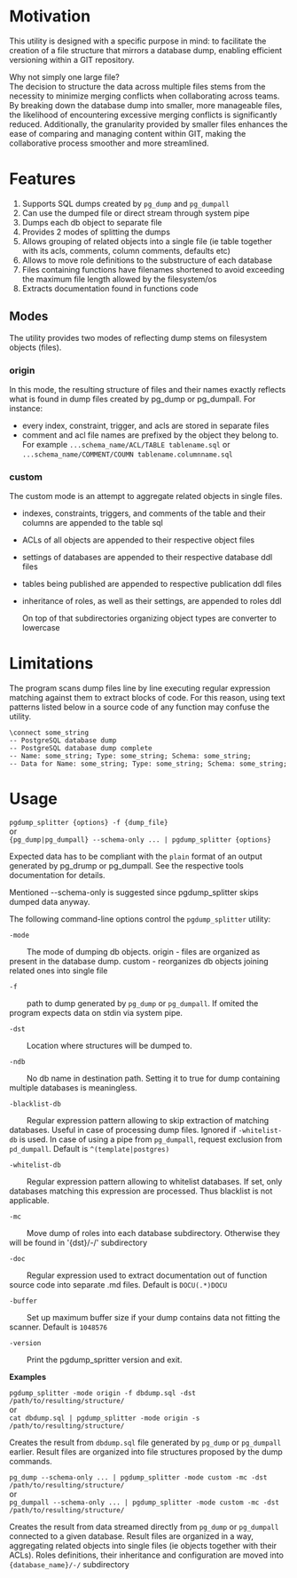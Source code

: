 # Motivation
This utility is designed with a specific purpose in mind: to facilitate the creation of a file structure that mirrors a database dump, enabling efficient versioning within a GIT repository.

Why not simply one large file?\
The decision to structure the data across multiple files stems from the necessity to minimize merging conflicts when collaborating across teams. By breaking down the database dump into smaller, more manageable files, the likelihood of encountering excessive merging conflicts is significantly reduced. Additionally, the granularity provided by smaller files enhances the ease of comparing and managing content within GIT, making the collaborative process smoother and more streamlined.

# Features
1. Supports SQL dumps created by `pg_dump` and `pg_dumpall`
2. Can use the dumped file or direct stream through system pipe
3. Dumps each db object to separate file
4. Provides 2 modes of splitting the dumps
5. Allows grouping of related objects into a single file (ie table together with its acls, comments, column comments, defaults etc)
6. Allows to move role definitions to the substructure of each database
7. Files containing functions have filenames shortened to avoid exceeding the maximum file length allowed by the filesystem/os
8. Extracts documentation found in functions code

## Modes
The utility provides two modes of reflecting dump stems on filesystem objects (files).
### origin
In this mode, the resulting structure of files and their names exactly reflects what is found in dump files created by pg_dump or pg_dumpall. For instance:
* every index, constraint, trigger, and acls are stored in separate files
* comment and acl file names are prefixed by the object they belong to. For example `...schema_name/ACL/TABLE tablename.sql` or `...schema_name/COMMENT/COUMN tablename.columnname.sql`
### custom
The custom mode is an attempt to aggregate related objects in single files.
* indexes, constraints, triggers, and comments of the table and their columns are appended to the table sql
* ACLs of all objects are appended to their respective object files
* settings of databases are appended to their respective database ddl files
* tables being published are appended to respective publication ddl files
* inheritance of roles, as well as their settings, are appended to roles ddl

  On top of that subdirectories organizing object types are converter to lowercase

# Limitations
The program scans dump files line by line executing regular expression matching against them to extract blocks of code. For this reason, using text patterns listed below in a source code of any function may confuse the utility.

`\connect some_string`\
`-- PostgreSQL database dump`\
`-- PostgreSQL database dump complete`\
`-- Name: some_string; Type: some_string; Schema: some_string;`\
`-- Data for Name: some_string; Type: some_string; Schema: some_string;`
   
# Usage
`pgdump_splitter {options} -f {dump_file}`\
or\
`{pg_dump|pg_dumpall} --schema-only ... | pgdump_splitter {options}`

Expected data has to be compliant with the `plain` format of an output generated by pg_drump or pg_dumpall. See the respective tools documentation for details.

Mentioned --schema-only is suggested since pgdump_splitter skips dumped data anyway.


The following command-line options control the `pgdump_splitter` utility:

`-mode`

&nbsp;&nbsp;&nbsp;&nbsp;&nbsp;&nbsp;&nbsp;&nbsp;The mode of dumping db objects. origin - files are organized as present in the database dump. custom - reorganizes db objects joining related ones into single file
     
`-f`

&nbsp;&nbsp;&nbsp;&nbsp;&nbsp;&nbsp;&nbsp;&nbsp;path to dump generated by `pg_dump` or `pg_dumpall`. If omited the program expects data on stdin via system pipe.

`-dst`

&nbsp;&nbsp;&nbsp;&nbsp;&nbsp;&nbsp;&nbsp;&nbsp;Location where structures will be dumped to.

`-ndb`

&nbsp;&nbsp;&nbsp;&nbsp;&nbsp;&nbsp;&nbsp;&nbsp;No db name in destination path. Setting it to true for dump containing multiple databases is meaningless.

`-blacklist-db`

&nbsp;&nbsp;&nbsp;&nbsp;&nbsp;&nbsp;&nbsp;&nbsp;Regular expression pattern allowing to skip extraction of matching databases. Useful in case of processing dump files. Ignored if `-whitelist-db` is used. In case of using a pipe from `pg_dumpall`, request exclusion from `pd_dumpall`. Default is `^(template|postgres)`

`-whitelist-db`

&nbsp;&nbsp;&nbsp;&nbsp;&nbsp;&nbsp;&nbsp;&nbsp;Regular expression pattern allowing to whitelist databases. If set, only databases matching this expression are processed. Thus blacklist is not applicable.

`-mc`

&nbsp;&nbsp;&nbsp;&nbsp;&nbsp;&nbsp;&nbsp;&nbsp;Move dump of roles into each database subdirectory. Otherwise they will be found in '{dst}/-/' subdirectory

`-doc`

&nbsp;&nbsp;&nbsp;&nbsp;&nbsp;&nbsp;&nbsp;&nbsp;Regular expression used to extract documentation out of function source code into separate .md files. Default is `DOCU(.*)DOCU`

`-buffer`

&nbsp;&nbsp;&nbsp;&nbsp;&nbsp;&nbsp;&nbsp;&nbsp;Set up maximum buffer size if your dump contains data not fitting the scanner. Default is `1048576`

`-version`

&nbsp;&nbsp;&nbsp;&nbsp;&nbsp;&nbsp;&nbsp;&nbsp;Print the pgdump_spritter version and exit.


**Examples**

`pgdump_splitter -mode origin -f dbdump.sql -dst /path/to/resulting/structure/`\
or\
`cat dbdump.sql | pgdump_splitter -mode origin -s /path/to/resulting/structure/`

Creates the result from `dbdump.sql` file generated by `pg_dump` or `pg_dumpall` earlier. Result files are organized into file structures proposed by the dump commands.

`pg_dump --schema-only ... | pgdump_splitter -mode custom -mc -dst /path/to/resulting/structure/`\
or\
`pg_dumpall --schema-only ... | pgdump_splitter -mode custom -mc -dst /path/to/resulting/structure/`

Creates the result from data streamed directly from `pg_dump` or `pg_dumpall` connected to a given database. Result files are organized in a way, aggregating related objects into single files (ie objects together with their ACLs). Roles definitions, their inheritance and configuration are moved into `{database_name}/-/` subdirectory

